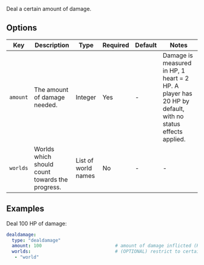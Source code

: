 Deal a certain amount of damage.

## Options

| Key      | Description                                     | Type                | Required | Default | Notes                                                                                                    |
|----------|-------------------------------------------------|---------------------|----------|---------|----------------------------------------------------------------------------------------------------------|
| `amount` | The amount of damage needed.                    | Integer             | Yes      | \-      | Damage is measured in HP, 1 heart = 2 HP. A player has 20 HP by default, with no status effects applied. |
| `worlds` | Worlds which should count towards the progress. | List of world names | No       | \-      | \-                                                                                                       |

## Examples

Deal 100 HP of damage:

``` yaml
dealdamage:
  type: "dealdamage"
  amount: 100                           # amount of damage inflicted (HP)
  worlds:                               # (OPTIONAL) restrict to certain worlds
   - "world"
```
